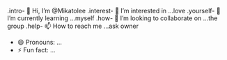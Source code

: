 .intro- 👋 Hi, I’m @Mikatolee
.interest- 👀 I’m interested in ...love
.yourself- 🌱 I’m currently learning ...myself
.how- 💞️ I’m looking to collaborate on ...the group
.help- 📫 How to reach me ...ask owner
- 😄 Pronouns: ...
- ⚡ Fun fact: ...

<!---
Mikatolee/Mikatolee is a ✨ special ✨ repository because its `README.md` (this file) appears on your GitHub profile.
You can click the Preview link to take a look at your changes.
--->
